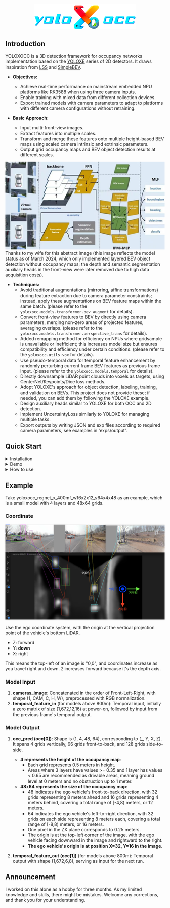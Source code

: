 <div align="center"><img src="assets/yoloXocc_bar.png" width="320"></div>

## Introduction
YOLOXOCC is a 3D detection framework for occupancy networks implementation based on the [YOLOXE](https://github.com/leogift/yoloxe) series of 2D detectors. It draws inspiration from [LSS](https://github.com/nv-tlabs/lift-splat-shoot) and [SimpleBEV](https://github.com/aharley/simple_bev).

- **Objectives:**
  - Achieve real-time performance on mainstream embedded NPU platforms like RK3588 when using three camera inputs.
  - Enable training with mixed data from different collection devices.
  - Export trained models with camera parameters to adapt to platforms with different camera configurations without retraining.

- **Basic Approach:**
  - Input multi-front-view images.
  - Extract features into multiple scales.
  - Transform and merge these features onto multiple height-based BEV maps using scaled camera intrinsic and extrinsic parameters.
  - Output grid occupancy maps and BEV object detection results at different scales.

![Framework Image](assets/yoloxocc.jpg)
Thanks to my wife for this abstract image (this image reflects the model status as of March 2024, which only implemented layered BEV object detection without occupancy maps; the depth and semantic segmentation auxiliary heads in the front-view were later removed due to high data acquisition costs).

* **Techniques:**
  - Avoid traditional augmentations (mirroring, affine transformations) during feature extraction due to camera parameter constraints; instead, apply these augmentations on BEV feature maps within the same batch. (please refer to the `yoloxocc.models.transformer.bev_augment` for details).
  - Convert front-view features to BEV by directly using camera parameters, merging non-zero areas of projected features, averaging overlaps. (please refer to the `yoloxocc.models.transformer.perspective_trans` for details).
  - Added remapping method for efficiency on NPUs where gridsample is unavailable or inefficient; this increases model size but ensures compatibility and efficiency under certain conditions. (please refer to the `yoloxocc.utils.vox` for details).
  - Use pseudo-temporal data for temporal feature enhancement by randomly perturbing current frame BEV features as previous frame input. (please refer to the `yoloxocc.models.temporal` for details).
  - Directly downsample LiDAR point clouds into voxels as targets, using CenterNet/Keypoints/Dice loss methods.
  - Adopt YOLOXE's approach for object detection, labeling, training, and validation on BEVs. This project does not provide these; if needed, you can add them by following the YOLOXE example.
  - Design auxiliary heads similar to YOLOXE for both OCC and 2D detection.
  - Implement UncertaintyLoss similarly to YOLOXE for managing multiple tasks.
  - Export outputs by writing JSON and exp files according to required camera parameters, see examples in 'exps/output'.

## Quick Start

<details>
<summary>Installation</summary>

```shell
pip3 install -r requirements.txt
```

</details>

<details>
<summary>Demo</summary>

```shell
python3 tools/yoloxocc_infer.py --onnx 20250222_yoloxocc_regnet_x_400mf_w16x2x12_v64x4x48_best52.24_images_remapping.onnx --model regnet_x_400mf --test 1 --images
```

</details>

<details>
<summary>How to use</summary>

Step1. Prepare dataset

Organize the dataset in the following format. (please refer to the `datasets` for details).
sequence dict file format:
```json
{
    "000000": [
        "single.json",
        ...
    ],
    ...
}
```
single dict file format:
```json
{
    "token": "0000-0000-0000-0000",
    "next": "0000-0000-0000-0001",
    "prev": null,
    "lidars": {
        "top": {
            "path": "20241121/lidars/top/1732154776500.ply",
            "instances": [
                {
                    "location": [0, 1, 2],
                    "rotation": 3,
                    "dimensions": [4, 5, 6],
                    "category": "car"
                },
                {
                    "location": [4, 5, 6],
                    "rotation": 7,
                    "dimensions": [8, 9, 10],
                    "category": "pedestrian"
                }
            ],
            "extrinsics": [0, 1, 0, 0, 0, 0, 1, -1355, 1, 0, 0, 0]
        }
    },
    "cameras":{
        "front": {
            "path": "20241121/cameras/front/1732154776703.jpg",
            "width": 1280,
            "height": 720,
            "instances": [
                {
                    "bbox": [1, 2, 3, 4],
                    "category": "car"
                }
            ],
            "distortion": [-3.910e-03, -3.638e-02, 2.603e-03, -1.265e-03, 1.115e-02],
            "intrinsics": [4.960e+02, 4.957e+02, 6.142e+02, 3.151e+02],
            "extrinsics": [1, 0, 0, 0, 0, 1, 0, -1200, 0, 0, 1, 35]
        },
        "left": {
            "path": "20241121/cameras/left/1732154776703.jpg",
            "width": 1280,
            "height": 720,
            "instances": {
                {
                    "bbox": [1, 2, 3, 4],
                    "category": "pedestrian"
                }
            },
            "distortion": [-3.910e-03, -3.638e-02, 2.603e-03, -1.265e-03, 1.115e-02],
            "intrinsics": [4.960e+02, 4.957e+02, 6.142e+02, 3.151e+02],
            "extrinsics": [0.5, 0, -0.866, -82.5, 0, 1, 0, -1200, 0.866, 0, 0.5, 2.5]
        }
    },
}
```

Step2. Train:

```shell
python3 -m yoloxocc.tools.train -f exps/yoloxocc_regnet_x_400mf_w16x2x12_v64x4x48.py -b16 --fp16
```
* -b: total batch size
* --fp16: mixed precision training

Step3. Export:

```shell
python3 -m yoloxocc.tools.export_onnx -f exps/yoloxocc_regnet_x_400mf_w16x2x12_v64x4x48.py -c YOLOX_outputs/yoloxocc_regnet_x_400mf_w16x2x12_v64x4x48/best_ckpt.pth -p remapping --images
```
* -f: config file in exps/
* -c: checkpoint file
* -p: export type, remapping or gridsample
* --images: export with multi-images input

</details>

## Example
Take yoloxocc_regnet_x_400mf_w16x2x12_v64x4x48 as an example, which is a small model with 4 layers and 48x64 grids. 

### Coordinate

![test/demo.png](test/demo.png "Coordinate")

Use the ego coordinate system, with the origin at the vertical projection point of the vehicle's bottom LiDAR.

- Z: forward
- Y: **down**
- X: right

This means the top-left of an image is "0,0", and coordinates increase as you travel right and down. `Z` increases forward because it's the depth axis.

### Model Input

1. **cameras_image**: Concatenated in the order of Front-Left-Right, with shape (1, CAM, C, H, W), preprocessed with RGB normalization.
2. **temporal_feature_in** (for models above 800m): Temporal input, initially a zero matrix of size (1,672,12,16) at power-on, followed by input from the previous frame's temporal output.

### Model Output

1. **occ_pred (occ[0])**: Shape is (1, 4, 48, 64), corresponding to (_, Y, X, Z). It spans 4 grids vertically, 96 grids front-to-back, and 128 grids side-to-side.
   - **4 represents the height of the occupancy map**:
     - Each grid represents 0.5 meters in height.
     - Areas where 3 layers have values >= 0.35 and 1 layer has values < 0.65 are recommended as drivable areas, meaning ground level at 0 meters and no obstruction up to 1 meter.
   - **48x64 represents the size of the occupancy map**:
     - 48 indicates the ego vehicle's front-to-back direction, with 32 grids representing 8 meters ahead and 16 grids representing 4 meters behind, covering a total range of [-4,8) meters, or 12 meters.
     - 64 indicates the ego vehicle's left-to-right direction, with 32 grids on each side representing 8 meters each, covering a total range of [-8,8) meters, or 16 meters.
     - One pixel in the ZX plane corresponds to 0.25 meters.
     - The origin is at the top-left corner of the image, with the ego vehicle facing downward in the image and rightward to the right.
     - **The ego vehicle's origin is at position X=32, Y=16 in the image**.

2. **temporal_feature_out (occ[1])** (for models above 800m): Temporal output with shape (1,672,6,8), serving as input for the next run.

## Announcement
I worked on this alone as a hobby for three months. As my limited knowledge and skills, there might be mistakes. Welcome any corrections, and thank you for your understanding.